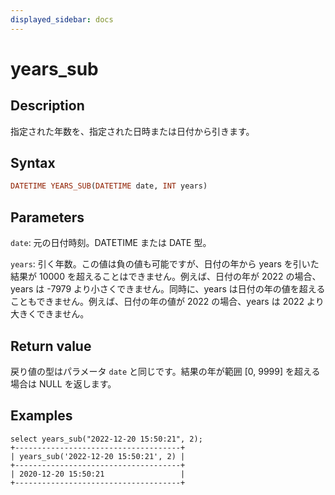 ```yaml
---
displayed_sidebar: docs
---
```


# years_sub

## Description

指定された年数を、指定された日時または日付から引きます。

## Syntax

```Haskell
DATETIME YEARS_SUB(DATETIME date, INT years)
```

## Parameters

`date`: 元の日付時刻。DATETIME または DATE 型。

`years`: 引く年数。この値は負の値も可能ですが、日付の年から years を引いた結果が 10000 を超えることはできません。例えば、日付の年が 2022 の場合、years は -7979 より小さくできません。同時に、years は日付の年の値を超えることもできません。例えば、日付の年の値が 2022 の場合、years は 2022 より大きくできません。

## Return value

戻り値の型はパラメータ `date` と同じです。結果の年が範囲 [0, 9999] を超える場合は NULL を返します。

## Examples

```Plain Text
select years_sub("2022-12-20 15:50:21", 2);
+-------------------------------------+
| years_sub('2022-12-20 15:50:21', 2) |
+-------------------------------------+
| 2020-12-20 15:50:21                 |
+-------------------------------------+
```
